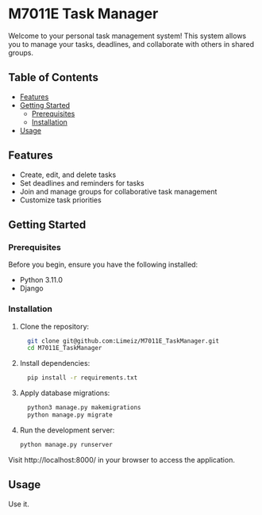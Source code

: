# M7011E Task Manager

Welcome to your personal task management system! This system allows you to manage your tasks, deadlines, and collaborate with others in shared groups.

## Table of Contents

- [Features](#features)
- [Getting Started](#getting-started)
  - [Prerequisites](#prerequisites)
  - [Installation](#installation)
- [Usage](#usage)


## Features

- Create, edit, and delete tasks
- Set deadlines and reminders for tasks
- Join and manage groups for collaborative task management
- Customize task priorities

## Getting Started

### Prerequisites

Before you begin, ensure you have the following installed:

- Python 3.11.0
- Django

### Installation

1. Clone the repository:
   ```bash
     git clone git@github.com:Limeiz/M7011E_TaskManager.git
     cd M7011E_TaskManager
2. Install dependencies:
    ```bash
      pip install -r requirements.txt
    ```
3. Apply database migrations:
    ```bash
      python3 manage.py makemigrations
      python manage.py migrate
    ```
4. Run the development server:
    ```bash
    python manage.py runserver
    ```
Visit http://localhost:8000/ in your browser to access the application.

## Usage
Use it.
